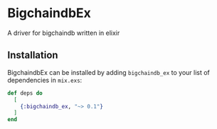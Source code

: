 # BigchaindbEx

A driver for bigchaindb written in elixir

## Installation

BigchaindbEx can be installed
by adding `bigchaindb_ex` to your list of dependencies in `mix.exs`:

```elixir
def deps do
  [
    {:bigchaindb_ex, "~> 0.1"}
  ]
end
```

